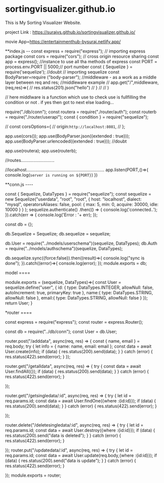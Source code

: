 # sortingvisualizer.github.io
This is My Sorting Visualizer Website.

project Link : https://surajvs.github.io/sortingvisualizer.github.io/

movie App=https://entertainmenthub-bysuraj.netlify.app/


**index.js --
const express = require("express"); // importing express package
const cors = require("cors"); // cross origin resource sharing 
const app = express();  //instance to use all tha methods of express
const PORT = process.env.PORT || 5000;// port number
const { Sequelize } = require('sequelize'); //doubt  // importing sequelize
const  BodyParser=require ("body-parser"); //middleware - as a work as a middle layer between req and res;
//middleware example
//  app.get("/",middleware,(req,res)=>{
// res.status(201).json("hello")
//  }
// //  )

// here middlware is a function which use to check use is  fullfilling  the condition or not . if yes then got to next else loading...


require("./db/conn");
const routera = require("./router/auth");
const routerb = require("./router/userapi");
const { condition } = require("sequelize");






// const corsOptions={
//     origin:`http://localhost:8081`,
// };

app.use(cors());
app.use(BodyParser.json({extended : true}));
app.use(BodyParser.urlencoded({extended : true})); //doubt




app.use(routera);
app.use(routerb);

//routes...........................


//localhost...............................................................
app.listen(PORT,()=>{
    console.log(`server is running on ${PORT}`)
}) 




**conn.js ----

const { Sequelize, DataTypes } = require("sequelize");
const sequelize = new Sequelize("userdata", "root", "root", {
    host: "localhost",
    dialect: "mysql",
    operatorsAliases: false,
    pool: {
        max: 5,
        min: 0,
        acquire: 30000,
        idle: 10000
    }
}
);
sequelize.authenticate()
.then(() => {
    console.log('connected..');
}).catch(err => {
    console.log('Error : '+ err);
});

const db = {};

db.Sequelize = Sequelize;
db.sequelize = sequelize;

db.User = require("../models/userschema")(sequelize, DataTypes);
db.Auth = require("../models/authschema")(sequelize, DataTypes);

db.sequelize.sync({force:false}).then((result)=>{
    console.log("sync is done");
}).catch((error)=>{
    console.log(error);
});
module.exports = db;



model ====

 

module.exports  = (sequelize, DataTypes)=>{
const User = sequelize.define("user", {
   id: {
      type: DataTypes.INTEGER,
      allowNull: false,
      autoIncrement: true,
      primaryKey: true
   },
   name:{
      type: DataTypes.STRING,
      allowNull: false
  },
  email:{
      type: DataTypes.STRING,
      allowNull: false
  }
});
return User;
}




*router ====


const express = require("express");
const router = express.Router();

const db = require("../db/conn");
const User = db.User;

router.post("/adddata", async(req, res) => {
    const { name, email } = req.body;
    try {
        let info = {
            name: name,
            email: email
        };
        const data = await User.create(info);
        if (data) {
            res.status(200).send(data);
        }
    } catch (error) {
        res.status(422).send(error);
    }
});

router.get("/getalldata", async(req, res) => {
    try {
        const data = await User.findAll({});
        if (data) {
            res.status(200).send(data);
        }
    } catch (error) {
        res.status(422).send(error);
    }
    
});

router.get("/getsingledata/:id", async(req, res) => {
    try {
        let id = req.params.id;
        const data = await User.findOne({where :{id:id}});
        if (data) {
            res.status(200).send(data);
        }
    } catch (error) {
        res.status(422).send(error);
    }
    
});

router.delete("/deletesingledata/:id", async(req, res) => {
    try {
        let id = req.params.id;
        const data = await User.destroy({where :{id:id}});
        if (data) {
            res.status(200).send("data is deleted");
        }
    } catch (error) {
        res.status(422).send(error);
    }
    
});
router.put("/updatedata/:id", async(req, res) => {
    try {
        let id = req.params.id;
        const data = await User.update(req.body,{where :{id:id}});
        if (data) {
            res.status(200).send("data is update");
        }
    } catch (error) {
        res.status(422).send(error);
    }
    
});
module.exports = router;
